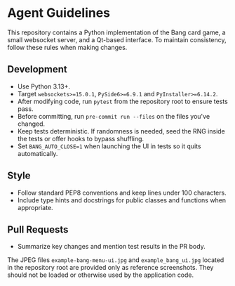 # Agent Guidelines

This repository contains a Python implementation of the Bang card game, a small
websocket server, and a Qt-based interface. To maintain consistency, follow
these rules when making changes.

## Development
- Use Python 3.13+.
- Target `websockets>=15.0.1`, `PySide6>=6.9.1` and `PyInstaller>=6.14.2`.
- After modifying code, run `pytest` from the repository root to ensure tests
  pass.
- Before committing, run `pre-commit run --files` on the files you've changed.
- Keep tests deterministic. If randomness is needed, seed the RNG inside the tests or offer hooks to bypass shuffling.
- Set `BANG_AUTO_CLOSE=1` when launching the UI in tests so it quits automatically.

## Style
- Follow standard PEP8 conventions and keep lines under 100 characters.
- Include type hints and docstrings for public classes and functions when
  appropriate.

## Pull Requests
- Summarize key changes and mention test results in the PR body.

The JPEG files `example-bang-menu-ui.jpg` and `example_bang_ui.jpg` located in
the repository root are provided only as reference screenshots. They should not
be loaded or otherwise used by the application code.
